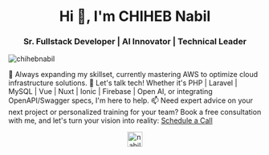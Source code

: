 <h1 align="center">Hi 👋, I'm CHIHEB Nabil</h1> <h3 align="center">Sr. Fullstack Developer | AI Innovator | Technical Leader</h3>

<p align="left"> <img src="https://komarev.com/ghpvc/?username=chihebnabil" alt="chihebnabil" /> </p>
🌱 Always expanding my skillset, currently mastering AWS to optimize cloud infrastructure solutions.
💬 Let's talk tech! Whether it's PHP | Laravel | MySQL | Vue | Nuxt | Ionic | Firebase | Open AI, or integrating OpenAPI/Swagger specs, I'm here to help.
📫 Need expert advice on your next project or personalized training for your team? Book a free consultation with me, and let's turn your vision into reality: <a href="https://calendly.com/chiheb-nabil/free-consultation">Schedule a Call</a>

<p align="center"><a href="https://twitter.com/nabilchiheb" target="blank"><img align="center" src="https://cdn.jsdelivr.net/npm/simple-icons@3.0.1/icons/twitter.svg" alt="nabilchiheb" height="30" width="30" /></a></p>
